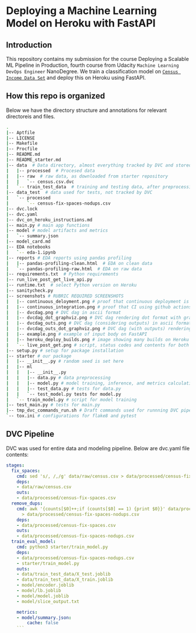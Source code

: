 # Deploying a Machine Learning Model on Heroku with FastAPI
## Introduction
This repository contains my submission for the course Deploying a Scalable ML Pipeline in Production, fourth course from Udacity `Machine Learning DevOps Engineer` NanoDegree. 
We train a classification model on [`Census Income Data Set`](https://archive.ics.uci.edu/ml/datasets/census+income) and deploy this on Heroku using FastAPI.

## How this repo is organized
Below we have the directory structure and annotations for relevant directoreis and files.
```bash
.
|-- Aptfile 
|-- LICENSE
|-- Makefile
|-- Procfile
|-- README.md
|-- README_starter.md
|-- data  # Data directory, almost everything tracked by DVC and stored on S3
|   |-- processed  # Procesed data
|   |-- raw  # raw data, as downloaded from starter repository
|   |   `-- census.csv.dvc
|   `-- train_test_data  # training and testing data, after preprocessing.
|-- data_test  # data used for tests, not tracked by DVC
|   `-- processed
|       `-- census-fix-spaces-nodups.csv
|-- dvc.lock
|-- dvc.yaml
|-- dvc_on_heroku_instructions.md
|-- main.py # main app functions
|-- model # model artifacts and metrics
|   `-- summary.json
|-- model_card.md
|-- EDA notebooks
|   `-- eda-1.ipynb
|-- reports # EDA reports using pandas profiling
|   |-- pandas-profiling-clean.html  # EDA on clean data
|   `-- pandas-profiling-raw.html  # EDA on raw data
|-- requirements.txt  # Python requirements
|-- run_live_post_get_live_api.py
|-- runtime.txt  # select Python version on Heroku
|-- sanitycheck.py
|-- screenshots # RUBRIC REQUIRED SCREENSHOTS
|   |-- continuous_deloyment.png # proof that continuous deployment is enabled on Heroku
|   |-- continuous_integration.png # proof that CI using github actions is set and passing
|   |-- dvcdag.png # DVC dag in ascii format
|   |-- dvcdag_dot_graphviz.png # DVC dag rendering dot format with graphviz
|   |-- dvcdag_outs.png # DVC dag (considering outputs) in ascii format
|   |-- dvcdag_outs_dot_graphviz.png # DVC dag (with outputs) rendering dot format with graphviz
|   |-- example.png # example of input body on FastAPI
|   |-- heroku_deploy_builds.png # image showing many builds on Heroku
|   `-- live_post_get.png # script, status codes and contents for both GET and POST METHODS
|-- setup.py # setup for package installation
|-- starter # our package
|   |-- __init__.py # random seed is set here
|   |-- ml
|   |   |-- __init__.py
|   |   |-- data.py # data preprocessing
|   |   |-- model.py # model training, inference, and metrics calculation
|   |   |-- test_data.py # tests for data.py
|   |   `-- test_model.py tests for model.py
|   `-- train_model.py # script for model training
|-- test_main.py # tests for main.py
|-- tmp_dvc_commands_run.sh # Draft commands used for runnning DVC pipeline (subsequent modifictaions were made directly on dvc.yaml file)
`-- tox.ini # configurations for flake8 and pytest 
```

## DVC Pipeline
DVC was used for entire data and modeling pipeline. Below are dvc.yaml file contents:
```yaml
stages:
  fix_spaces:
    cmd: sed 's/, /,/g' data/raw/census.csv > data/processed/census-fix-spaces.csv
    deps:
    - data/raw/census.csv
    outs:
    - data/processed/census-fix-spaces.csv
  remove_dups:
    cmd: awk '{counts[$0]++;if (counts[$0] == 1) {print $0}}' data/processed/census-fix-spaces.csv
      > data/processed/census-fix-spaces-nodups.csv
    deps:
    - data/processed/census-fix-spaces.csv
    outs:
    - data/processed/census-fix-spaces-nodups.csv
  train_eval_model:
    cmd: python3 starter/train_model.py
    deps:
    - data/processed/census-fix-spaces-nodups.csv
    - starter/train_model.py
    outs:
    - data/train_test_data/X_test.joblib
    - data/train_test_data/X_train.joblib
    - model/encoder.joblib
    - model/lb.joblib
    - model/model.joblib
    - model/slice_output.txt

    metrics:
    - model/summary.json:
        cache: false
    ```